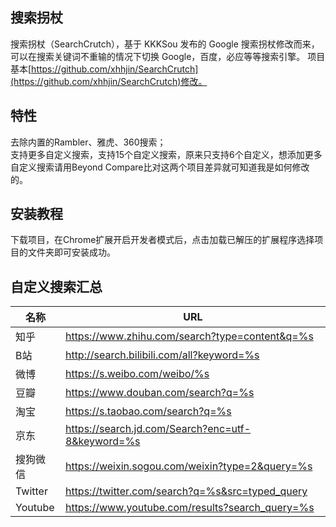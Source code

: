 ## 搜索拐杖
搜索拐杖（SearchCrutch），基于 KKKSou 发布的 Google 搜索拐杖修改而来，可以在搜索关键词不重输的情况下切换 Google，百度，必应等等搜索引擎。
项目基本[https://github.com/xhhjin/SearchCrutch](https://github.com/xhhjin/SearchCrutch)修改。
## 特性
去除内置的Rambler、雅虎、360搜索；  
支持更多自定义搜索，支持15个自定义搜索，原来只支持6个自定义，想添加更多自定义搜索请用Beyond Compare比对这两个项目差异就可知道我是如何修改的。
## 安装教程
下载项目，在Chrome扩展开启开发者模式后，点击加载已解压的扩展程序选择项目的文件夹即可安装成功。
## 自定义搜索汇总
名称|URL
-|-
知乎|https://www.zhihu.com/search?type=content&q=%s  
B站|http://search.bilibili.com/all?keyword=%s
微博|https://s.weibo.com/weibo/%s
豆瓣|https://www.douban.com/search?q=%s
淘宝|https://s.taobao.com/search?q=%s
京东|https://search.jd.com/Search?enc=utf-8&keyword=%s
搜狗微信|https://weixin.sogou.com/weixin?type=2&query=%s 
Twitter|https://twitter.com/search?q=%s&src=typed_query
Youtube|https://www.youtube.com/results?search_query=%s